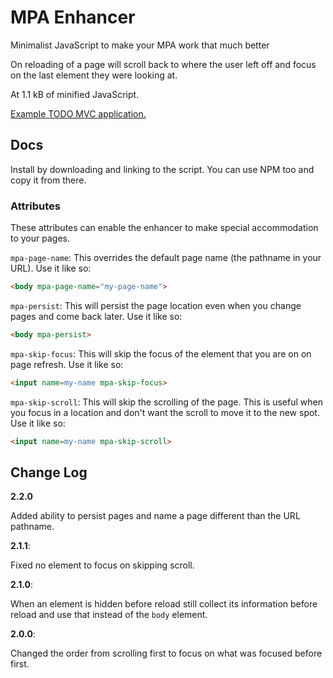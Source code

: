 # MPA Enhancer

Minimalist JavaScript to make your MPA work that much better

On reloading of a page will scroll back to where the user left off and focus on
the last element they were looking at.

At 1.1 kB of minified JavaScript.

[Example TODO MVC application.](https://jon49.github.io/mpa-enhancer/todo/)

## Docs

Install by downloading and linking to the script. You can use NPM too and copy
it from there.

### Attributes

These attributes can enable the enhancer to make special accommodation to your
pages.

`mpa-page-name`: This overrides the default page name (the pathname in your
URL). Use it like so:

```html
<body mpa-page-name="my-page-name">
```

`mpa-persist`: This will persist the page location even when you change pages
and come back later. Use it like so:

```html
<body mpa-persist>
```

`mpa-skip-focus`: This will skip the focus of the element that you are on on
page refresh. Use it like so:

```html
<input name=my-name mpa-skip-focus>
```

`mpa-skip-scroll`: This will skip the scrolling of the page. This is useful
when you focus in a location and don't want the scroll to move it to the new
spot. Use it like so:

```html
<input name=my-name mpa-skip-scroll>
```

## Change Log

**2.2.0**

Added ability to persist pages and name a page different than the URL pathname.

**2.1.1**:

Fixed no element to focus on skipping scroll.

**2.1.0**:

When an element is hidden before reload still collect its information before
reload and use that instead of the `body` element.

**2.0.0**:

Changed the order from scrolling first to focus on what was focused before
first.



